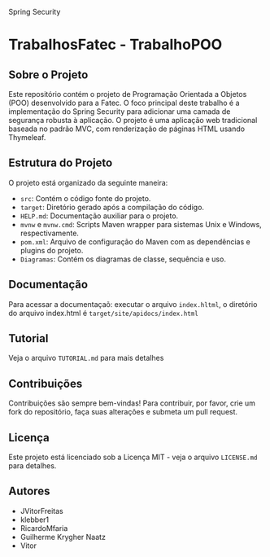  Spring Security



# TrabalhosFatec - TrabalhoPOO

## Sobre o Projeto
Este repositório contém o projeto de Programação Orientada a Objetos (POO) desenvolvido para a Fatec. O foco principal deste trabalho é a implementação do Spring Security para adicionar uma camada de segurança robusta à aplicação.
O projeto é uma aplicação web tradicional baseada no padrão MVC, com renderização de páginas HTML usando Thymeleaf. 

## Estrutura do Projeto
O projeto está organizado da seguinte maneira:
- `src`: Contém o código fonte do projeto.
- `target`: Diretório gerado após a compilação do código.
- `HELP.md`: Documentação auxiliar para o projeto.
- `mvnw` e `mvnw.cmd`: Scripts Maven wrapper para sistemas Unix e Windows, respectivamente.
- `pom.xml`: Arquivo de configuração do Maven com as dependências e plugins do projeto.
- `Diagramas`: Contém os diagramas de classe, sequência e uso.

## Documentação
Para acessar a documentaçaõ:
executar o arquivo `index.hltml`, o diretório do arquivo index.html é `target/site/apidocs/index.html`

## Tutorial
Veja o arquivo `TUTORIAL.md` para mais detalhes

## Contribuições
Contribuições são sempre bem-vindas! Para contribuir, por favor, crie um fork do repositório, faça suas alterações e submeta um pull request.

## Licença
Este projeto está licenciado sob a Licença MIT - veja o arquivo `LICENSE.md` para detalhes.

## Autores
- JVitorFreitas
- klebber1
- RicardoMfaria
- Guilherme Krygher Naatz
- Vitor 
